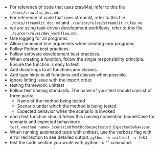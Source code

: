 - For reference of code that uses crawl4ai, refer to this file `./docs/crawl4ai_doc.md`.
- For reference of code that uses streamlit, refer to this file `./docs/streamlit_doc.md` and `./cursor/rules/streamlit_rules.md`.
- we are using task-driven development workflows, refer to this file `./cursor/rules/dev_workflow.md`.
- Use logging for all programs.
- Allow command-line arguments when creating new programs.
- Follow Python best practices.
- Follow software development best practices.
- When creating a function, follow the single responsibility principle. Ensure the function is easy to test.
- Add docstrings to all functions and classes.
- Add type hints to all functions and classes when possible.
- ignore linting issue with the import order.
- testing framework: unittest
- Follow test naming standards. The name of your test should consist of three parts:
    - Name of the method being tested
    - Scenario under which the method is being tested
    - Expected behavior when the scenario is invoked
- each test function should follow this naming convention (camelCase for scenario and expected behaviour): `test_<method_name>_ScenarioOfMethodBeingTested_ExpectedBehaviour`.
- When running automated tests with unittest, use the verbose flag with error redirection to see detailed output: `python -m unittest -v 2>&1`
- test the code section you wrote with python -c "<test code with test data>" command.
